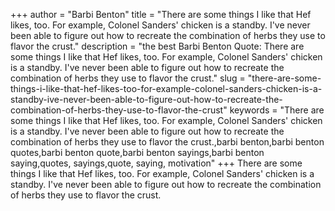 +++
author = "Barbi Benton"
title = "There are some things I like that Hef likes, too. For example, Colonel Sanders' chicken is a standby. I've never been able to figure out how to recreate the combination of herbs they use to flavor the crust."
description = "the best Barbi Benton Quote: There are some things I like that Hef likes, too. For example, Colonel Sanders' chicken is a standby. I've never been able to figure out how to recreate the combination of herbs they use to flavor the crust."
slug = "there-are-some-things-i-like-that-hef-likes-too-for-example-colonel-sanders-chicken-is-a-standby-ive-never-been-able-to-figure-out-how-to-recreate-the-combination-of-herbs-they-use-to-flavor-the-crust"
keywords = "There are some things I like that Hef likes, too. For example, Colonel Sanders' chicken is a standby. I've never been able to figure out how to recreate the combination of herbs they use to flavor the crust.,barbi benton,barbi benton quotes,barbi benton quote,barbi benton sayings,barbi benton saying,quotes, sayings,quote, saying, motivation"
+++
There are some things I like that Hef likes, too. For example, Colonel Sanders' chicken is a standby. I've never been able to figure out how to recreate the combination of herbs they use to flavor the crust.
